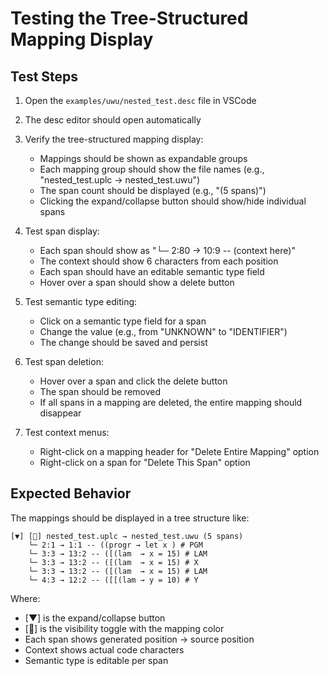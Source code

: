 # Testing the Tree-Structured Mapping Display

## Test Steps

1. Open the `examples/uwu/nested_test.desc` file in VSCode
2. The desc editor should open automatically
3. Verify the tree-structured mapping display:
   - Mappings should be shown as expandable groups
   - Each mapping group should show the file names (e.g., "nested_test.uplc → nested_test.uwu")
   - The span count should be displayed (e.g., "(5 spans)")
   - Clicking the expand/collapse button should show/hide individual spans

4. Test span display:
   - Each span should show as "└─ 2:80 → 10:9 -- (context here)"
   - The context should show 6 characters from each position
   - Each span should have an editable semantic type field
   - Hover over a span should show a delete button

5. Test semantic type editing:
   - Click on a semantic type field for a span
   - Change the value (e.g., from "UNKNOWN" to "IDENTIFIER")
   - The change should be saved and persist

6. Test span deletion:
   - Hover over a span and click the delete button
   - The span should be removed
   - If all spans in a mapping are deleted, the entire mapping should disappear

7. Test context menus:
   - Right-click on a mapping header for "Delete Entire Mapping" option
   - Right-click on a span for "Delete This Span" option

## Expected Behavior

The mappings should be displayed in a tree structure like:

```
[▼] [🔵] nested_test.uplc → nested_test.uwu (5 spans)
    └─ 2:1 → 1:1 -- ((progr → let x ) # PGM
    └─ 3:3 → 13:2 -- ([(lam  → x = 15) # LAM
    └─ 3:3 → 13:2 -- ([(lam  → x = 15) # X
    └─ 3:3 → 13:2 -- ([(lam  → x = 15) # LAM
    └─ 4:3 → 12:2 -- ([[(lam → y = 10) # Y
```

Where:
- [▼] is the expand/collapse button
- [🔵] is the visibility toggle with the mapping color
- Each span shows generated position → source position
- Context shows actual code characters
- Semantic type is editable per span